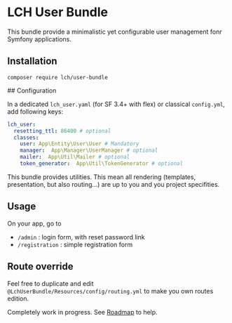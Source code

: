 # LCH User Bundle

This bundle provide a minimalistic yet configurable user management fonr Symfony applications.

## Installation

```
composer require lch/user-bundle
```

## Configuration

In a dedicated `lch_user.yaml` (for SF 3.4+ with flex) or classical `config.yml`, add following keys:
```yaml
lch_user:
  resetting_ttl: 86400 # optional  
  classes:
    user: App\Entity\User\User # Mandatory
    manager:  App\Manager\UserManager # optional
    mailer:  App\Util\Mailer # optional
    token_generator:  App\Util\TokenGenerator # optional    
```

This bundle provides utilities. This mean all rendering (templates, presentation, but also routing...) are up to you and you project specifities. 

## Usage

On your app, go to
* `/admin` : login form, with reset password link
* `/registration` : simple registration form

## Route override
Feel free to duplicate and edit `@LchUserBundle/Resources/config/routing.yml` to make you own routes edition.

Completely work in progress. See [Roadmap]() to help.